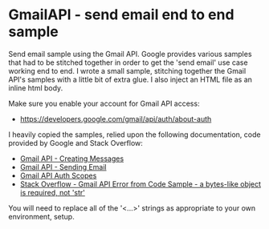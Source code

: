# GmailAPI - send email end to end sample

Send email sample using the Gmail API. Google provides various samples that had to be stitched together in order to get the 'send email' use case working end to end. I wrote a small sample, stitching together the Gmail API's samples with a little bit of extra glue. I also inject an HTML file as an inline html body.

Make sure you enable your account for Gmail API access: 
 * https://developers.google.com/gmail/api/auth/about-auth

I heavily copied the samples, relied upon the following documentation, code provided by Google and Stack Overflow:
* [Gmail API - Creating Messages](https://developers.google.com/gmail/api/guides/sending#creating_messages)
* [Gmail API - Sending Email](https://developers.google.com/gmail/api/guides/sending)
* [Gmail API Auth Scopes](https://developers.google.com/gmail/api/auth/scopes)
* [Stack Overflow - Gmail API Error from Code Sample - a bytes-like object is required, not 'str'](https://stackoverflow.com/questions/43352496/gmail-api-error-from-code-sample-a-bytes-like-object-is-required-not-str)

You will need to replace all of the '<...>' strings as appropriate to your own environment, setup.
